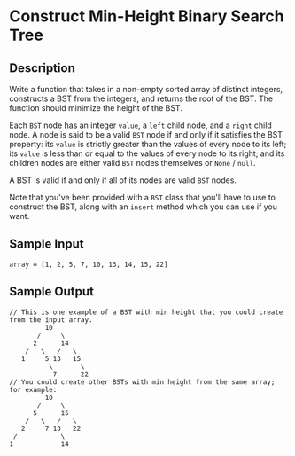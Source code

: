 # Construct Min-Height Binary Search Tree

## Description
Write a function that takes in a non-empty sorted array of distinct integers, constructs a BST from the integers, and returns the root of the BST. The function should minimize the height of the BST.

Each `BST` node has an integer `value`, a `left` child node, and a `right` child node. A node is said to be a valid `BST` node if and only if it satisfies the BST property: its `value` is strictly greater than the values of every node to its left; its `value` is less than or equal to the values of every node to its right; and its children nodes are either valid `BST` nodes themselves or `None` / `null`.

A BST is valid if and only if all of its nodes are valid `BST` nodes.

Note that you've been provided with a `BST` class that you'll have to use to construct the BST, along with an `insert` method which you can use if you want.

## Sample Input
```
array = [1, 2, 5, 7, 10, 13, 14, 15, 22]
```

## Sample Output
```
// This is one example of a BST with min height that you could create from the input array.
         10
       /     \
      2      14
    /   \   /   \
   1     5 13   15
          \       \
           7      22
// You could create other BSTs with min height from the same array; for example:
         10
       /     \
      5      15
    /   \   /   \
   2     7 13   22
 /           \
1            14
```
